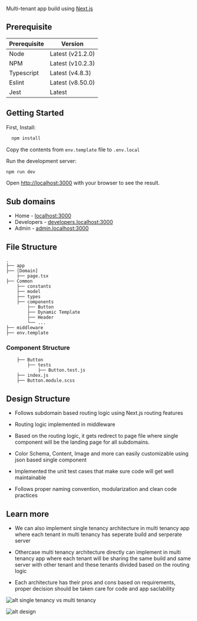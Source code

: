 Multi-tenant app build using [Next.js](https://nextjs.org/)

## Prerequisite

| Prerequisite | Version          |
| ------------ | ---------------- |
| Node         | Latest (v21.2.0) |
| NPM          | Latest (v10.2.3) |
| Typescript   | Latest (v4.8.3)  |
| Eslint       | Latest (v8.50.0) |
| Jest         | Latest           |

## Getting Started

First, Install:

```bash
  npm install
```

Copy the contents from `env.template` file to `.env.local`

Run the development server:

```bash
npm run dev
```

Open [http://localhost:3000](http://localhost:3000) with your browser to see the result.

## Sub domains

- Home - [localhost:3000](http://localhost:3000)
- Developers - [developers.localhost:3000](http://developers.localhost:3000)
- Admin - [admin.localhost:3000](http://admin.localhost:3000)

## File Structure

    .
    ├── app
    ├── [Domain]
        ├── page.tsx
    ├── Common
        ├── constants
        ├── model
        ├── types
        ├── components
            ├── Button
            ├── Dynamic Template
            ├── Header
            └── ...
    ├── middleware
    ├── env.template

### Component Structure

        ├── Button
            ├── tests
                ├── Button.test.js
        ├── index.js
        ├── Button.module.scss

## Design Structure

- Follows subdomain based routing logic using Next.js routing features

- Routing logic implemented in middleware

- Based on the routing logic, it gets redirect to page file where single component will be the landing page for all subdomains.

- Color Schema, Content, Image and more can easily customizable using json based single component

- Implemented the unit test cases that make sure code will get well maintainable

- Follows proper naming convention, modularization and clean code practices

## Learn more

- We can also implement single tenancy architecture in multi tenancy app where each tenant in multi tenancy has seperate build and serperate server

- Othercase multi tenancy architecture directly can implement in multi tenancy app where each tenant will be sharing the same build and same server with other tenant and these tenants divided based on the routing logic

- Each architecture has their pros and cons based on requirements, proper decision should be taken care for code and app saclability

![alt single tenancy vs multi tenancy](https://firebasestorage.googleapis.com/v0/b/alarm-a709f.appspot.com/o/singlevsmulti.png?alt=media&token=eb473244-f99b-47fd-8f08-6b85604c476c)

![alt design](https://firebasestorage.googleapis.com/v0/b/alarm-a709f.appspot.com/o/design-multi-tenancy.png?alt=media&token=57ac0770-cb17-4f84-b9f9-227ce403aadb)
